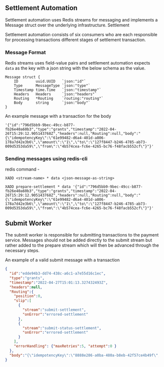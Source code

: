 ## Settlement Automation

Settlement automation uses Redis streams for messaging and implements a Message struct over the underlying infrastructure. Settlement 

Settlement automation consists of six consumers who are each responsible for processing transactions different stages of settlement transaction.

### Message Format

Redis streams uses field-value pairs and settlement automation expects `data` as the key with a json string with the below schema as the value.

	Message struct {
		ID        uuid.UUID   `json:"id"`
		Type      MessageType `json:"type"`
		Timestamp time.Time   `json:"timestamp"`
		Headers   Headers     `json:"headers"`
		Routing   *Routing    `routing:"routing"`
		Body      string      `json:"body"`
	}

An example message with a transaction for the body 

`'{"id":"796d5bb9-9bec-49cc-b877-fb26e40a60b3","type":"grants","timestamp":"2022-04-26T15:29:12.905143768Z","headers":null,"Routing":null,"body":"{\"idempotencyKey\":\"61e99482-d6a4-401d-a806-178a7d42e3b6\",\"amount\":\"1\",\"to\":\"127f8447-b246-4785-ab73-009d5353da59\",\"from\":\"4b574cea-fc6e-4265-bc76-f48facb552cf\"}"}'`

### Sending messages using redis-cli 

redis command - 

`XADD <stream-name> * data <json-message-as-string>`

`XADD prepare-settlement * data '{"id":"796d5bb9-9bec-49cc-b877-fb26e40a60b3","type":"grants","timestamp":"2022-04-26T15:29:12.905143768Z","headers":null,"Routing":null,"body":"{\"idempotencyKey\":\"61e99482-d6a4-401d-a806-178a7d42e3b6\",\"amount\":\"1\",\"to\":\"127f8447-b246-4785-ab73-009d5353da59\",\"from\":\"4b574cea-fc6e-4265-bc76-f48facb552cf\"}"}'`

## Submit Worker

The submit worker is responsible for submitting transactions to the payment service. Messages should not be added directly to the submit stream but rather added to the prepare stream which will then be advanced through the necessary steps.

An example of a valid submit message with a transaction

```json
{
  "id":"edde94b3-dd74-438c-a6c1-a7e55d16c1ec",
  "type":"grants",
  "timestamp":"2022-04-27T15:01:13.327432493Z",
  "headers":null,
  "Routing":{
    "position":0,
    "slip":[
      {
        "stream":"submit-settlement",
        "onError":"errored-settlement"
      },
      {
        "stream":"submit-status-settlement",
        "onError":"errored-settlement"
      }
    ],
    "errorHandling": {"maxRetries":5, "attempt":0 }
  },
  "body":"{\"idempotencyKey\":\"8888e286-a0ba-480a-b8eb-42f57ce4b49f\",\"custodian\":\"QF6tidKuhy\",\"amount\":\"1\",\"to\":\"b067fd0d-57c3-4466-b920-0f5ea970fc9\",\"from\":\"26c48ada-f876-4c1e-bd59-bfacafaea9d4\",\"documentId\":\"fa4nBNJE5U\"}"
}
```